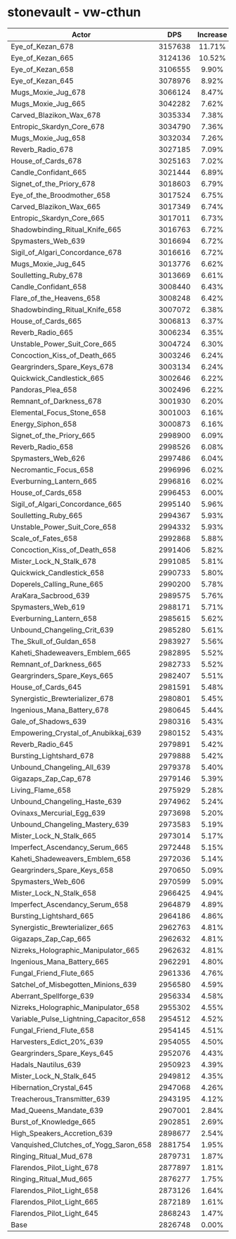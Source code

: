 # stonevault - vw-cthun
| Actor | DPS | Increase |
|---|:---:|:---:|
|Eye_of_Kezan_678|3157638|11.71%|
|Eye_of_Kezan_665|3124136|10.52%|
|Eye_of_Kezan_658|3106555|9.90%|
|Eye_of_Kezan_645|3078976|8.92%|
|Mugs_Moxie_Jug_678|3066124|8.47%|
|Mugs_Moxie_Jug_665|3042282|7.62%|
|Carved_Blazikon_Wax_678|3035334|7.38%|
|Entropic_Skardyn_Core_678|3034790|7.36%|
|Mugs_Moxie_Jug_658|3032034|7.26%|
|Reverb_Radio_678|3027185|7.09%|
|House_of_Cards_678|3025163|7.02%|
|Candle_Confidant_665|3021444|6.89%|
|Signet_of_the_Priory_678|3018603|6.79%|
|Eye_of_the_Broodmother_658|3017524|6.75%|
|Carved_Blazikon_Wax_665|3017349|6.74%|
|Entropic_Skardyn_Core_665|3017011|6.73%|
|Shadowbinding_Ritual_Knife_665|3016763|6.72%|
|Spymasters_Web_639|3016694|6.72%|
|Sigil_of_Algari_Concordance_678|3016616|6.72%|
|Mugs_Moxie_Jug_645|3013776|6.62%|
|Soulletting_Ruby_678|3013669|6.61%|
|Candle_Confidant_658|3008440|6.43%|
|Flare_of_the_Heavens_658|3008248|6.42%|
|Shadowbinding_Ritual_Knife_658|3007072|6.38%|
|House_of_Cards_665|3006813|6.37%|
|Reverb_Radio_665|3006234|6.35%|
|Unstable_Power_Suit_Core_665|3004724|6.30%|
|Concoction_Kiss_of_Death_665|3003246|6.24%|
|Geargrinders_Spare_Keys_678|3003134|6.24%|
|Quickwick_Candlestick_665|3002646|6.22%|
|Pandoras_Plea_658|3002496|6.22%|
|Remnant_of_Darkness_678|3001930|6.20%|
|Elemental_Focus_Stone_658|3001003|6.16%|
|Energy_Siphon_658|3000873|6.16%|
|Signet_of_the_Priory_665|2998900|6.09%|
|Reverb_Radio_658|2998526|6.08%|
|Spymasters_Web_626|2997486|6.04%|
|Necromantic_Focus_658|2996996|6.02%|
|Everburning_Lantern_665|2996816|6.02%|
|House_of_Cards_658|2996453|6.00%|
|Sigil_of_Algari_Concordance_665|2995140|5.96%|
|Soulletting_Ruby_665|2994367|5.93%|
|Unstable_Power_Suit_Core_658|2994332|5.93%|
|Scale_of_Fates_658|2992868|5.88%|
|Concoction_Kiss_of_Death_658|2991406|5.82%|
|Mister_Lock_N_Stalk_678|2991085|5.81%|
|Quickwick_Candlestick_658|2990733|5.80%|
|Doperels_Calling_Rune_665|2990200|5.78%|
|AraKara_Sacbrood_639|2989575|5.76%|
|Spymasters_Web_619|2988171|5.71%|
|Everburning_Lantern_658|2985615|5.62%|
|Unbound_Changeling_Crit_639|2985280|5.61%|
|The_Skull_of_Guldan_658|2983927|5.56%|
|Kaheti_Shadeweavers_Emblem_665|2982895|5.52%|
|Remnant_of_Darkness_665|2982733|5.52%|
|Geargrinders_Spare_Keys_665|2982407|5.51%|
|House_of_Cards_645|2981591|5.48%|
|Synergistic_Brewterializer_678|2980801|5.45%|
|Ingenious_Mana_Battery_678|2980645|5.44%|
|Gale_of_Shadows_639|2980316|5.43%|
|Empowering_Crystal_of_Anubikkaj_639|2980152|5.43%|
|Reverb_Radio_645|2979891|5.42%|
|Bursting_Lightshard_678|2979888|5.42%|
|Unbound_Changeling_All_639|2979378|5.40%|
|Gigazaps_Zap_Cap_678|2979146|5.39%|
|Living_Flame_658|2975929|5.28%|
|Unbound_Changeling_Haste_639|2974962|5.24%|
|Ovinaxs_Mercurial_Egg_639|2973698|5.20%|
|Unbound_Changeling_Mastery_639|2973583|5.19%|
|Mister_Lock_N_Stalk_665|2973014|5.17%|
|Imperfect_Ascendancy_Serum_665|2972448|5.15%|
|Kaheti_Shadeweavers_Emblem_658|2972036|5.14%|
|Geargrinders_Spare_Keys_658|2970650|5.09%|
|Spymasters_Web_606|2970599|5.09%|
|Mister_Lock_N_Stalk_658|2966425|4.94%|
|Imperfect_Ascendancy_Serum_658|2964879|4.89%|
|Bursting_Lightshard_665|2964186|4.86%|
|Synergistic_Brewterializer_665|2962763|4.81%|
|Gigazaps_Zap_Cap_665|2962632|4.81%|
|Nizreks_Holographic_Manipulator_665|2962632|4.81%|
|Ingenious_Mana_Battery_665|2962291|4.80%|
|Fungal_Friend_Flute_665|2961336|4.76%|
|Satchel_of_Misbegotten_Minions_639|2956580|4.59%|
|Aberrant_Spellforge_639|2956334|4.58%|
|Nizreks_Holographic_Manipulator_658|2955302|4.55%|
|Variable_Pulse_Lightning_Capacitor_658|2954512|4.52%|
|Fungal_Friend_Flute_658|2954145|4.51%|
|Harvesters_Edict_20%_639|2954055|4.50%|
|Geargrinders_Spare_Keys_645|2952076|4.43%|
|Hadals_Nautilus_639|2950923|4.39%|
|Mister_Lock_N_Stalk_645|2949812|4.35%|
|Hibernation_Crystal_645|2947068|4.26%|
|Treacherous_Transmitter_639|2943195|4.12%|
|Mad_Queens_Mandate_639|2907001|2.84%|
|Burst_of_Knowledge_665|2902851|2.69%|
|High_Speakers_Accretion_639|2898677|2.54%|
|Vanquished_Clutches_of_Yogg_Saron_658|2881754|1.95%|
|Ringing_Ritual_Mud_678|2879731|1.87%|
|Flarendos_Pilot_Light_678|2877897|1.81%|
|Ringing_Ritual_Mud_665|2876277|1.75%|
|Flarendos_Pilot_Light_658|2873126|1.64%|
|Flarendos_Pilot_Light_665|2872189|1.61%|
|Flarendos_Pilot_Light_645|2868243|1.47%|
|Base|2826748|0.00%|
